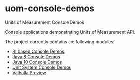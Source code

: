 uom-console-demos
=========

Units of Measurement Console Demos

Console applications demonstrating Units of Measurement API.

The project currently contains the following modules:

- [RI based Console Demos](basic)
- [Java 8 Console Demos](java8)
- [Java 10 Console Demos](java10)
- [Unit System Console Demos](systems)
- [Valhalla Preview](valhalla)